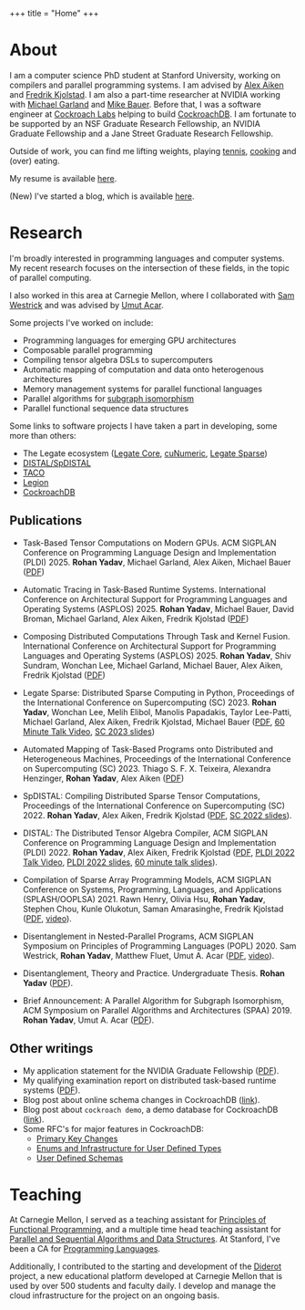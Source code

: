 +++
title = "Home"
+++

# About

I am a computer science PhD student at Stanford University,
working on compilers and parallel programming systems. I am
advised by [Alex Aiken](http://theory.stanford.edu/~aiken/)
and [Fredrik Kjolstad](http://fredrikbk.com/). I am also a part-time
researcher at NVIDIA working with [Michael Garland](https://mgarland.org/)
and [Mike Bauer](https://lightsighter.org/). 
Before that, I was a software engineer at 
[Cockroach Labs](https://www.cockroachlabs.com/) helping to build
[CockroachDB](https://github.com/cockroachdb/cockroach).
I am fortunate to be supported by an NSF Graduate Research Fellowship, an NVIDIA
Graduate Fellowship and a Jane Street Graduate Research Fellowship.

Outside of work, you can find me lifting weights, playing [tennis](https://clubtennis.stanford.edu/), 
[cooking](https://www.instagram.com/brohanstercooks/) and (over) eating.

My resume is available [here](rohan_resume.pdf).

(New) I've started a blog, which is available [here](https://rohany.github.io/blog/).

# Research

I'm broadly interested in programming languages and computer systems.
My recent research focuses on the intersection of these fields, in the topic of parallel computing.

I also worked in this area at Carnegie Mellon, where I collaborated with [Sam Westrick](http://www.cs.cmu.edu/~swestric/)
and was advised by [Umut Acar](http://www.umut-acar.org/).

Some projects I've worked on include:
* Programming languages for emerging GPU architectures
* Composable parallel programming
* Compiling tensor algebra DSLs to supercomputers
* Automatic mapping of computation and data onto heterogenous architectures
* Memory management systems for parallel functional languages
* Parallel algorithms for [subgraph isomorphism](https://en.wikipedia.org/wiki/Subgraph_isomorphism_problem)
* Parallel functional sequence data structures

Some links to software projects I have taken a part in developing, some more than others:

* The Legate ecosystem ([Legate Core](https://github.com/nv-legate/legate.core), [cuNumeric](https://github.com/nv-legate/cunumeric/), [Legate Sparse](https://github.com/nv-legate/legate.sparse))
* [DISTAL/SpDISTAL](https://github.com/rohany/taco/tree/DISTAL)
* [TACO](https://github.com/tensor-compiler/taco)
* [Legion](https://gitlab.com/StanfordLegion/legion/)
* [CockroachDB](https://github.com/cockroachdb/cockroach)

## Publications

* Task-Based Tensor Computations on Modern GPUs. ACM SIGPLAN Conference on Programming Language Design and Implementation (PLDI) 2025.
**Rohan Yadav**, Michael Garland, Alex Aiken, Michael Bauer ([PDF](publications/pldi2025-cypress.pdf))

* Automatic Tracing in Task-Based Runtime Systems. International Conference on Architectural Support for Programming Languages and Operating Systems (ASPLOS) 2025.
**Rohan Yadav**, Michael Bauer, David Broman, Michael Garland, Alex Aiken, Fredrik Kjolstad ([PDF](publications/asplos2025-tracing.pdf))

* Composing Distributed Computations Through Task and Kernel Fusion. International Conference on Architectural Support for Programming Languages and Operating Systems (ASPLOS) 2025.
**Rohan Yadav**, Shiv Sundram, Wonchan Lee, Michael Garland, Michael Bauer, Alex Aiken, Fredrik Kjolstad ([PDF](publications/asplos2025-fusion.pdf))

* Legate Sparse: Distributed Sparse Computing in Python, Proceedings of the International Conference on Supercomputing (SC) 2023.
**Rohan Yadav**, Wonchan Lee, Melih Elibol, Manolis Papadakis, Taylor Lee-Patti, Michael Garland, Alex Aiken, Fredrik Kjolstad, Michael Bauer ([PDF](publications/sc2023-legate-sparse.pdf), [60 Minute Talk Video](https://www.dropbox.com/scl/fi/j155jok490maryfkmwgxi/MIT-CSAIL-FastCodeSeminar-RohanYadav-10-17-23.mp4?rlkey=6x1yl180s8i5m3qet25fe12i6&dl=0), [SC 2023 slides](slides/legate-sparse-SC-23.key))

* Automated Mapping of Task-Based Programs onto Distributed and Heterogeneous Machines, Proceedings of the International Conference on Supercomputing (SC) 2023.
Thiago S. F. X. Teixeira, Alexandra Henzinger, **Rohan Yadav**, Alex Aiken ([PDF](publications/sc2023-automap.pdf))

* SpDISTAL: Compiling Distributed Sparse Tensor Computations, Proceedings of the International Conference on Supercomputing (SC) 2022.
**Rohan Yadav**, Alex Aiken, Fredrik Kjolstad ([PDF](publications/sc2022-spdistal.pdf), [SC 2022 slides](slides/SpDISTAL-SC-22.key)).

* DISTAL: The Distributed Tensor Algebra Compiler, ACM SIGPLAN Conference on Programming Language Design and Implementation (PLDI) 2022.
**Rohan Yadav**, Alex Aiken, Fredrik Kjolstad ([PDF](publications/pldi2022-distal.pdf), [PLDI 2022 Talk Video](https://www.youtube.com/watch?v=1dYngihnfFU&list=PLyrlk8Xaylp4aGsN5wVcECG736A2JeMon&index=23), 
[PLDI 2022 slides](slides/DISTAL-PLDI-22.key), [60 minute talk slides](slides/DISTAL-long-talk.key)).

* Compilation of Sparse Array Programming Models,
ACM SIGPLAN Conference on Systems, Programming, Languages, and Applications (SPLASH/OOPLSA) 2021.
Rawn Henry, Olivia Hsu, **Rohan Yadav**, Stephen Chou, Kunle Olukotun, Saman Amarasinghe, Fredrik Kjolstad
([PDF](publications/ooplsa2021-sparse-arrays.pdf), [video](https://www.youtube.com/watch?v=sY_jEfaP8f4)).

* Disentanglement in Nested-Parallel Programs, 
ACM SIGPLAN Symposium on Principles of Programming Languages (POPL) 2020.
Sam Westrick, **Rohan Yadav**, Matthew Fluet, Umut A. Acar ([PDF](publications/popl2020-disentanglement.pdf), [video](https://www.youtube.com/watch?v=e3iQYBo1nQ0)).

* Disentanglement, Theory and Practice. 
Undergraduate Thesis.
**Rohan Yadav** ([PDF](publications/senior_thesis.pdf)).

* Brief Announcement: A Parallel Algorithm for Subgraph Isomorphism, 
ACM Symposium on Parallel Algorithms and Architectures (SPAA) 2019. 
**Rohan Yadav**, Umut A. Acar ([PDF](https://dl.acm.org/citation.cfm?id=3323170)).

## Other writings

* My application statement for the NVIDIA Graduate Fellowship ([PDF](reports/nvidia-fellowship-proposal.pdf)).
* My qualifying examination report on distributed task-based runtime systems ([PDF](reports/quals.pdf)).
* Blog post about online schema changes in CockroachDB ([link](https://www.cockroachlabs.com/blog/online-primary-key-changes/)).
* Blog post about `cockroach demo`, a demo database for CockroachDB ([link](https://www.cockroachlabs.com/blog/get-started-geo-partitioning-data-with-our-command-line-cockroachdb-demo/)).
* Some RFC's for major features in CockroachDB:
  * [Primary Key Changes](https://github.com/cockroachdb/cockroach/blob/master/docs/RFCS/20180413_alter_primary_key.md)
  * [Enums and Infrastructure for User Defined Types](https://github.com/cockroachdb/cockroach/blob/master/docs/RFCS/20200331_enums.md)
  * [User Defined Schemas](https://github.com/cockroachdb/cockroach/blob/master/docs/RFCS/20200501_user_defined_schemas.md)

# Teaching

At Carnegie Mellon, I served as a teaching assistant
for [Principles of Functional Programming](http://www.cs.cmu.edu/~15150/), and 
a multiple time head teaching assistant for
[Parallel and Sequential Algorithms and Data Structures](https://www.cs.cmu.edu/~15210/).
At Stanford, I've been a CA for [Programming Languages](https://web.stanford.edu/class/cs242/).

Additionally, I contributed to the starting and development of the
[Diderot](http://www.umut-acar.org/diderot) project, a new educational 
platform developed at Carnegie Mellon that is used by over 500 students and faculty daily.
I develop and manage the cloud infrastructure for the project on an ongoing basis.

<!---
# News

* **July 2023** I've returned as research intern at NVIDIA.

* **June 2023** Our papers on Legate Sparse and AutoMap were accepted to SC 2023!

* **December 2022** I was awarded an NVIDIA Graduate Fellowship!

* **November 2022** I was invited to give a talk on DISTAL at Google Research!

* **June 2022** I'm starting as a research intern at NVIDIA.

* **June 2022** Our paper on SpDISTAL was accepted to SC 2022!

* **February 2022** Our paper on DISTAL was accepted to PLDI 2022!

* **December 2021** I was invited to give my talk on [DISTAL](talks/tensor-computations.key) at [Cerebras Systems](https://cerebras.net/)!

* **November 2021** I presented a talk about some recent research at the Oxford Tensor Computations Seminar. ([video link](https://www.youtube.com/watch?v=P2Tt2yhnWk8), [slides](talks/tensor-computations.key))

* **September 2021** Our paper, Compilation of Sparse Array Programming Models was accepted to OOPLSA '21.

* **September 2020** I've started a PhD at Stanford University!

* **May 2020** Cockroach Labs raised an [86.6$ million Series D](https://www.datanami.com/2020/05/05/cockroach-snags-87-million-to-grow-cloud-database-biz/)!

* **October 2019:** Our paper, Disentanglement in Nested-Parallel Programs was accepted to POPL '20.

* **July 2019:** I joined Cockroach Labs as full time software engineer.

* **June 2019:** I presented a talk on our paper "Brief Announcement: A Parallel Algorithm for Subgraph Isomorphism" at [SPAA '19](https://spaa.acm.org/2019/) ([slides](talks/spaa-ba-talk.pdf)).

* **May 2019:** I began working as a software engineering intern at Cockroach Labs.

* **May 2019:** I completed my undergraduate at Carnegie Mellon University.

* **May 2019:** I presented my undergraduate senior thesis, entitled Disentanglement, Theory and Practice at Carnegie Mellon's Meeting of the Minds Conference.

* **March 2019:** Our paper, A Parallel Algorithm for Subgraph Isomorphism was accepted as a Brief Announcement at SPAA '19.
-->
